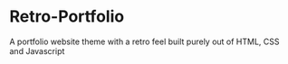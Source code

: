 # Retro-Portfolio
A portfolio website theme with a retro feel built purely out of HTML, CSS and Javascript 
